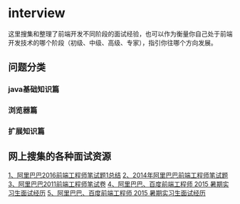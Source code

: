 # interview
这里搜集和整理了前端开发不同阶段的面试经验，也可以作为衡量你自己处于前端开发技术的哪个阶段（初级、中级、高级、专家），指引你往哪个方向发展。

## 问题分类
### java基础知识篇

### 浏览器篇

### 扩展知识篇


## 网上搜集的各种面试资源
<a href="http://blog.csdn.net/qq_27905183/article/details/76358451" target="_blank">1、阿里巴巴2016前端工程师笔试题1总结</a>
<a href="http://blog.csdn.net/shuaiilong/article/details/22822647" target="_blank">2、2014年阿里巴巴前端工程师笔试题</a>
<a href="http://blog.csdn.net/LiyangBai/article/details/76933906" target="_blank">3、阿里巴巴2011前端工程师笔试卷</a>
<a href="http://blog.csdn.net/wustzbq0713/article/details/46005431" target="_blank">4、阿里巴巴、百度前端工程师 2015 暑期实习生面试经历</a>
<a href="http://blog.csdn.net/wustzbq0713/article/details/46005431" target="_blank">5、阿里巴巴、百度前端工程师 2015 暑期实习生面试经历</a>
